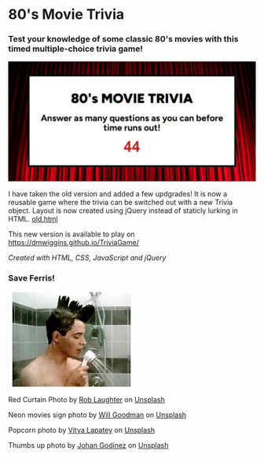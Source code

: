 # 80's Movie Trivia

### Test your knowledge of some classic 80's movies with this timed multiple-choice trivia game!


![movie screen with the words 80's movie trivia](https://github.com/DMWIGGINS/DMWIGGINS.github.io/blob/master/assets/images/moviescreenthumbnail.png)

I have taken the old version and added a few updgrades!  It is now a reusable game where the trivia can be switched out with a new Trivia object.  Layout is now created using jQuery instead of staticly lurking in HTML.  [old.html](assets/images/oldhtml.png)

This new version is available to play on https://dmwiggins.github.io/TriviaGame/

*Created with HTML, CSS, JavaScript and jQuery*


### Save Ferris! 

<img id="ferris" src="assets/images/ferris.jpg">  



Red Curtain Photo by <a href="https://unsplash.com/@roblaughter?utm_content=creditCopyText&utm_medium=referral&utm_source=unsplash">Rob Laughter</a> on <a href="https://unsplash.com/photos/red-theater-curtain-WW1jsInXgwM?utm_content=creditCopyText&utm_medium=referral&utm_source=unsplash">Unsplash</a>

Neon movies sign photo by <a href="https://unsplash.com/@carbonmonoxide?utm_content=creditCopyText&utm_medium=referral&utm_source=unsplash">Will Goodman</a> on <a href="https://unsplash.com/photos/a-neon-movies-sign-lights-up-at-night-ZvJvTNm7CMo?utm_content=creditCopyText&utm_medium=referral&utm_source=unsplash">Unsplash</a>


Popcorn photo by <a href="https://unsplash.com/@lapatey?utm_content=creditCopyText&utm_medium=referral&utm_source=unsplash">Vitya Lapatey</a> on <a href="https://unsplash.com/photos/popcorn-on-white-and-red-box-Q-dusXpAH0I?utm_content=creditCopyText&utm_medium=referral&utm_source=unsplash">Unsplash</a>
          


Thumbs up photo by <a href="https://unsplash.com/@johanemanuel?utm_content=creditCopyText&utm_medium=referral&utm_source=unsplash">Johan Godínez</a> on <a href="https://unsplash.com/photos/man-wearing-blue-crew-neck-shirt-dDYRYivNzbI?utm_content=creditCopyText&utm_medium=referral&utm_source=unsplash">Unsplash</a>
      
